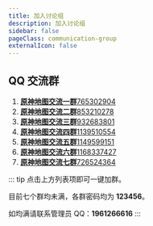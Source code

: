 ```yaml
---
title: 加入讨论组
description: 加入讨论组
sidebar: false
pageClass: communication-group
externalIcon: false
---
```


## <SvgIcon name="qq" /> QQ 交流群

1. [**原神地图交流一群**765302904](//yuanshen.site/group?t=1 '点击一键加入原神地图交流一群')
2. [**原神地图交流二群**853210278](//yuanshen.site/group?t=2 '点击一键加入原神地图交流二群')
3. [**原神地图交流三群**932683801](//yuanshen.site/group?t=3 '点击一键加入原神地图交流三群')
4. [**原神地图交流四群**1139510554](//yuanshen.site/group?t=4 '点击一键加入原神地图交流四群')
5. [**原神地图交流五群**1149599151](//yuanshen.site/group?t=5 '点击一键加入原神地图交流五群')
6. [**原神地图交流六群**1168337427](//yuanshen.site/group?t=6 '点击一键加入原神地图交流六群')
7. [**原神地图交流七群**726524364](//yuanshen.site/group?t=7 '点击一键加入原神地图交流七群')

::: tip
点击上方列表项即可一键加群。

目前七个群均未满，各群密码均为 **123456**。

如均满请联系管理员 QQ：**1961266616**
:::

<style lang="scss" scoped>

.communication-group{
  ol {
    display: inherit;
    li {
      cursor: pointer;
      display: inline-block;
      margin: 10px 0;
      width: 98%;
      font-size: 16px;
      border: 1px solid var(--c-border-dark);
      border-radius: 5px;
      transition: all .3s;
      text-align: right;
      a {
        display: inline-block;
        position: relative;
        width: 100%;
        height: 100%;
        opacity: .8;
        padding: 10px 20px;
        box-sizing: border-box;
        transition: all .3s;
        strong {
          position: absolute;
          left: 25px;
        }
        &:hover{
          opacity: 1;
          text-decoration:none!important;
        }
      }
      &:hover{
        transform: translate3d(0, -2px, 0);
        box-shadow: 0 2px 12px 0 rgb(0 0 0 / 10%);
      }
    }
  }
}
</style>
